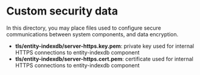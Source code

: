 # Custom security data

In this directory, you may place files used to configure secure communications between system components, and data
encryption.

* **tls/entity-indexdb/server-https.key.pem**: private key used for internal HTTPS connections to entity-indexdb
  component
* **tls/entity-indexdb/server-https.cert.pem**: certificate used for internal HTTPS connections to entity-indexdb
  component
